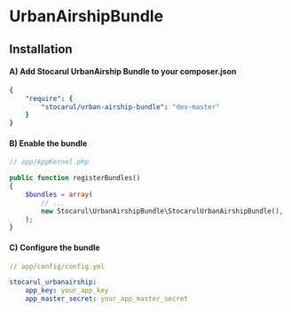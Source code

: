 UrbanAirshipBundle
==================

## Installation

#### A) Add Stocarul UrbanAirship Bundle to your composer.json

```yaml
{
    "require": {
        "stocarul/urban-airship-bundle": "dev-master"
    }
}
```

#### B) Enable the bundle

```php
// app/AppKernel.php

public function registerBundles()
{
    $bundles = array(
        // ...
        new Stocarul\UrbanAirshipBundle\StocarulUrbanAirshipBundle(),
    );
}
```

#### C) Configure the bundle

```yaml
// app/config/config.yml

stocarul_urbanairship:
    app_key: your_app_key
    app_master_secret: your_app_master_secret
```
